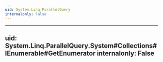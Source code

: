 ```yaml
---
uid: System.Linq.ParallelQuery
internalonly: False
---
```


---
uid: System.Linq.ParallelQuery.System#Collections#IEnumerable#GetEnumerator
internalonly: False
---
